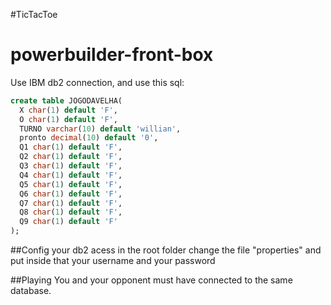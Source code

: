 #TicTacToe
# powerbuilder-front-box

Use IBM db2 connection, and use this sql:

```sql
create table JOGODAVELHA(
  X char(1) default 'F',
  O char(1) default 'F',
  TURNO varchar(10) default 'willian',
  pronto decimal(10) default '0',
  Q1 char(1) default 'F',
  Q2 char(1) default 'F',
  Q3 char(1) default 'F',
  Q4 char(1) default 'F',
  Q5 char(1) default 'F',
  Q6 char(1) default 'F',
  Q7 char(1) default 'F',
  Q8 char(1) default 'F',
  Q9 char(1) default 'F'
);
```
##Config your db2 acess
in the root folder change the file "properties" and put inside that your username and your password

##Playing
You and your opponent must have connected to the same database.
